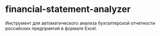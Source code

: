 # financial-statement-analyzer
Инструмент для автоматического анализа бухгалтерской отчетности российских предприятий в формате Excel.
